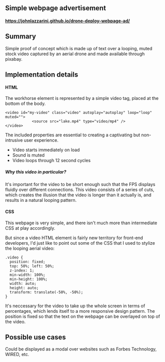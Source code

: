 ## Simple webpage advertisement
#### https://johnlazzarini.github.io/drone-deploy-webpage-ad/

## Summary
Simple proof of concept which is made up of text over a looping, muted stock video captured by an aerial drone and made available through pixabay.

## Implementation details
#### HTML
The workhorse element is represented by a simple video tag, placed at the bottom of the body.
```
<video id="my-video" class="video" autoplay="autoplay" loop="loop" muted="">
            <source src="lake.mp4" type="video/mp4" />
</video>
```
The included properties are essential to creating a captivating but non-intrusive user experience.
- Video starts immediately on load
- Sound is muted
- Video loops through 12 second cycles

##### Why this video in particular?
It's important for the video to be short enough such that the FPS displays fluidly over different connections.  This video consists of a series of cuts, which creates the illusion that the video is longer than it actually is, and results in a natural looping pattern.  

#### CSS
This webpage is very simple, and there isn't much more than intermediate CSS at play accordingly.

But since a video HTML element is fairly new territory for front-end developers, I'd just like to point out some of the CSS that I used to stylize the looping aerial video:
```
.video {
  position: fixed;
  top: 50%; left: 50%;
  z-index: 1;
  min-width: 100%;
  min-height: 100%;
  width: auto;
  height: auto;
  transform: translate(-50%, -50%);
}
```
It's neccessary for the video to take up the whole screen in terms of percentages, which lends itself to a more responsive design pattern.  The position is fixed so that the text on the webpage can be overlayed on top of the video.

## Possible use cases
Could be displayed as a modal over websites such as Forbes Technology, WIRED, etc.
